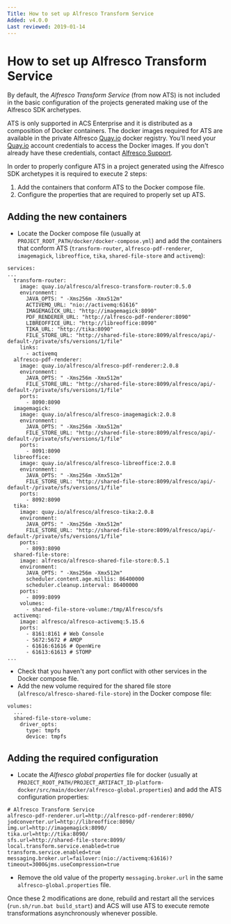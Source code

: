```yaml
---
Title: How to set up Alfresco Transform Service
Added: v4.0.0
Last reviewed: 2019-01-14
---
```

# How to set up Alfresco Transform Service

By default, the _Alfresco Transform Service_ (from now ATS) is not included in the basic configuration of the projects generated making use of the Alfresco 
SDK archetypes. 

ATS is only supported in ACS Enterprise and it is distributed as a composition of Docker containers. The docker images required for ATS are available in the 
private Alfresco [Quay.io](https://quay.io/) docker registry. You'll need your [Quay.io](https://quay.io/) account credentials to access the Docker images. 
If you don't already have these credentials, contact [Alfresco Support](https://support.alfresco.com/).

In order to properly configure ATS in a project generated using the Alfresco SDK archetypes it is required to execute 2 steps:
1. Add the containers that conform ATS to the Docker compose file.
2. Configure the properties that are required to properly set up ATS.

## Adding the new containers

* Locate the Docker compose file (usually at `PROJECT_ROOT_PATH/docker/docker-compose.yml`) and add the containers that conform ATS (`transform-router`, 
`alfresco-pdf-renderer`, `imagemagick`, `libreoffice`, `tika`, `shared-file-store` and `activemq`):

```
services:
...
  transform-router:
    image: quay.io/alfresco/alfresco-transform-router:0.5.0
    environment:
      JAVA_OPTS: " -Xms256m -Xmx512m"
      ACTIVEMQ_URL: "nio://activemq:61616"
      IMAGEMAGICK_URL: "http://imagemagick:8090"
      PDF_RENDERER_URL: "http://alfresco-pdf-renderer:8090"
      LIBREOFFICE_URL: "http://libreoffice:8090"
      TIKA_URL: "http://tika:8090"
      FILE_STORE_URL: "http://shared-file-store:8099/alfresco/api/-default-/private/sfs/versions/1/file"
    links:
      - activemq
  alfresco-pdf-renderer:
    image: quay.io/alfresco/alfresco-pdf-renderer:2.0.8
    environment:
      JAVA_OPTS: " -Xms256m -Xmx512m"
      FILE_STORE_URL: "http://shared-file-store:8099/alfresco/api/-default-/private/sfs/versions/1/file"
    ports:
      - 8090:8090
  imagemagick:
    image: quay.io/alfresco/alfresco-imagemagick:2.0.8
    environment:
      JAVA_OPTS: " -Xms256m -Xmx512m"
      FILE_STORE_URL: "http://shared-file-store:8099/alfresco/api/-default-/private/sfs/versions/1/file"
    ports:
      - 8091:8090
  libreoffice:
    image: quay.io/alfresco/alfresco-libreoffice:2.0.8
    environment:
      JAVA_OPTS: " -Xms256m -Xmx512m"
      FILE_STORE_URL: "http://shared-file-store:8099/alfresco/api/-default-/private/sfs/versions/1/file"
    ports:
      - 8092:8090
  tika:
    image: quay.io/alfresco/alfresco-tika:2.0.8
    environment:
      JAVA_OPTS: " -Xms256m -Xmx512m"
      FILE_STORE_URL: "http://shared-file-store:8099/alfresco/api/-default-/private/sfs/versions/1/file"
    ports:
      - 8093:8090
  shared-file-store:
    image: alfresco/alfresco-shared-file-store:0.5.1
    environment:
      JAVA_OPTS: " -Xms256m -Xmx512m"
      scheduler.content.age.millis: 86400000
      scheduler.cleanup.interval: 86400000
    ports:
      - 8099:8099
    volumes:
      - shared-file-store-volume:/tmp/Alfresco/sfs
  activemq:
    image: alfresco/alfresco-activemq:5.15.6
    ports:
      - 8161:8161 # Web Console
      - 5672:5672 # AMQP
      - 61616:61616 # OpenWire
      - 61613:61613 # STOMP
...
```

* Check that you haven't any port conflict with other services in the Docker compose file.
* Add the new volume required for the shared file store (`alfresco/alfresco-shared-file-store`) in the Docker compose file:

```
volumes:
  ...
  shared-file-store-volume:
    driver_opts:
      type: tmpfs
      device: tmpfs
```

## Adding the required configuration

* Locate the _Alfresco global properties_ file for docker (usually at `PROJECT_ROOT_PATH/PROJECT_ARTIFACT_ID-platform-docker/src/main/docker/alfresco-global.properties`) 
and add the ATS configuration properties:

```
# Alfresco Transform Service
alfresco-pdf-renderer.url=http://alfresco-pdf-renderer:8090/
jodconverter.url=http://libreoffice:8090/
img.url=http://imagemagick:8090/
tika.url=http://tika:8090/
sfs.url=http://shared-file-store:8099/
local.transform.service.enabled=true
transform.service.enabled=true
messaging.broker.url=failover:(nio://activemq:61616)?timeout=3000&jms.useCompression=true
```

* Remove the old value of the property `messaging.broker.url` in the same `alfresco-global.properties` file.

Once these 2 modifications are done, rebuild and restart all the services (`run.sh/run.bat build_start`) and ACS will use ATS to execute remote transformations 
asynchronously whenever possible.


